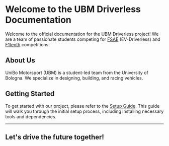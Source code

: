 # Welcome to the UBM Driverless Documentation

Welcome to the official documentation for the UBM Driverless project! We are a team of passionate students competing for [FSAE](https://www.fsaeonline.com/) (EV-Driverless) and [F1tenth](https://roboracer.ai/) competitions.

## About Us

UniBo Motorsport (UBM) is a student-led team from the University of Bologna. We specialize in designing, building, and racing vehicles.

## Getting Started

To get started with our project, please refer to the [Setup Guide](SETUP.md). This guide will walk you through the initial setup process, including installing necessary tools and dependencies.

<!-- ## Contributing

We welcome contributions from the community! If you are interested in contributing to our project, please check out our [Contribution Guidelines](CONTRIBUTING.md) for more information on how to get involved. 

## Contact Us

For sponsorship proposals:
[commercial@motorsport.unibo.it](mailto:commercial@motorsport.unibo.it).

To join the team:
[hr@motorsport.unibo.it](mailto:hr@motorsport.unibo.it). -->

---

## **Let's drive the future together!**
